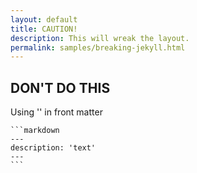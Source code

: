 ```yaml
---
layout: default
title: CAUTION!
description: This will wreak the layout.
permalink: samples/breaking-jekyll.html
---
```

## DON'T DO THIS

Using '' in front matter

	```markdown
	---
  	description: 'text' 
  	---
	```
